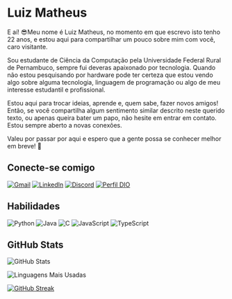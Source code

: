 # Luiz Matheus
E aí! 😎Meu nome é Luiz Matheus, no momento em que escrevo isto tenho 22 anos, e estou aqui para compartilhar um pouco sobre mim com você, caro visitante. 

Sou estudante de Ciência da Computação pela Universidade Federal Rural de Pernambuco, sempre fui deveras apaixonado por tecnologia. Quando não estou pesquisando por hardware pode ter certeza que estou vendo algo sobre alguma tecnologia, linguagem de programação ou algo de meu interesse estudantil e profissional. 

Estou aqui para trocar ideias, aprende e, quem sabe, fazer novos amigos! Então, se você compartilha algum sentimento similar descrito neste querido texto, ou apenas queira bater um papo, não hesite em entrar em contato. Estou sempre aberto a novas conexões.

Valeu por passar por aqui e espero que a gente possa se conhecer melhor em breve! 🚀
## Conecte-se comigo
[![Gmail](https://img.shields.io/badge/Gmail-D14836?style=for-the-badge&logo=gmail&logoColor=white)](mailto:luiz.matheus@ufrpe.br)
[![LinkedIn](https://img.shields.io/badge/LinkedIn-000?style=for-the-badge&logo=linkedin&logoColor=0E76A8)](https://www.linkedin.com/in/loumatheu/)
[![Discord](https://img.shields.io/badge/Discord-000?style=for-the-badge&logo=discord)](https://www.discord.com/in/loumatheu/)
[![Perfil DIO](https://img.shields.io/badge/-Meu%20Perfil%20na%20DIO-30A3DC?style=for-the-badge)](https://web.dio.me/users/luiz_matheus_77985)

## Habilidades
![Python](https://img.shields.io/badge/Python-000?style=for-the-badge&logo=python)
![Java](https://img.shields.io/badge/Java-000?style=for-the-badge&logo=java)
![C](https://img.shields.io/badge/C-000?style=for-the-badge&logo=c)
![JavaScript](https://img.shields.io/badge/JavaScript-000?style=for-the-badge&logo=javascript)
![TypeScript](https://img.shields.io/badge/TypeScript-000?style=for-the-badge&logo=typescript)

## GitHub Stats
![GitHub Stats](https://github-readme-stats.vercel.app/api?username=loumatheu&theme=transparent&bg_color=000&border_color=30A3DC&show_icons=true&icon_color=30A3DC&title_color=E94D5F&text_color=FFF)

![Linguagens Mais Usadas](https://github-readme-stats.vercel.app/api/top-langs/?username=loumatheu&bg_color=000&layout=compact&langs_count=7&border_color=30A3DC&title_color=E94D5F&text_color=FFF)

[![GitHub Streak](https://streak-stats.demolab.com/?user=loumatheu&theme=bear&background=000&border=30A3DC&dates=FFF)](https://git.io/streak-stats)